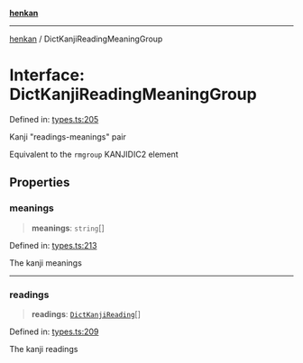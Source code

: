 [**henkan**](../README.md)

***

[henkan](../README.md) / DictKanjiReadingMeaningGroup

# Interface: DictKanjiReadingMeaningGroup

Defined in: [types.ts:205](https://github.com/Ronokof/Henkan/blob/17544df04e711a7f1119a1cdd6fdf0d29ac91844/src/types.ts#L205)

Kanji "readings-meanings" pair

Equivalent to the `rmgroup` KANJIDIC2 element

## Properties

### meanings

> **meanings**: `string`[]

Defined in: [types.ts:213](https://github.com/Ronokof/Henkan/blob/17544df04e711a7f1119a1cdd6fdf0d29ac91844/src/types.ts#L213)

The kanji meanings

***

### readings

> **readings**: [`DictKanjiReading`](DictKanjiReading.md)[]

Defined in: [types.ts:209](https://github.com/Ronokof/Henkan/blob/17544df04e711a7f1119a1cdd6fdf0d29ac91844/src/types.ts#L209)

The kanji readings
